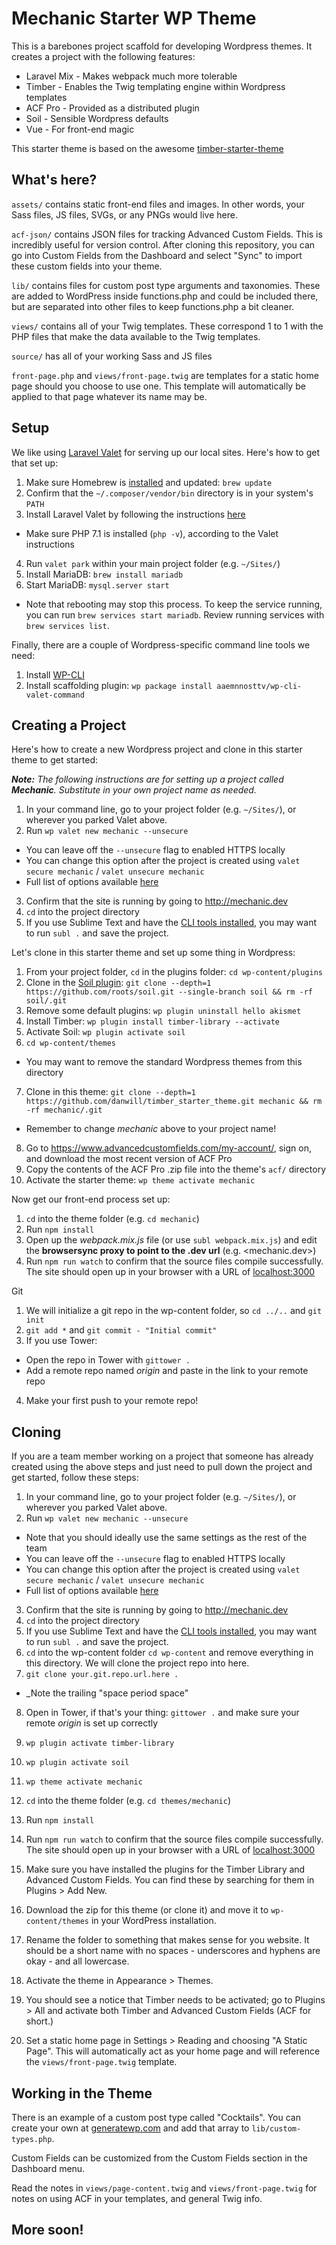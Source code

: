 # Mechanic Starter WP Theme

This is a barebones project scaffold for developing Wordpress themes. It creates a project with the following features:
* Laravel Mix - Makes webpack much more tolerable
* Timber - Enables the Twig templating engine within Wordpress templates
* ACF Pro - Provided as a distributed plugin
* Soil - Sensible Wordpress defaults
* Vue - For front-end magic

This starter theme is based on the awesome [timber-starter-theme](https://github.com/laras126/timber-starter-theme)


## What's here?

`assets/` contains static front-end files and images. In other words, your Sass files, JS files, SVGs, or any PNGs would live here.

`acf-json/` contains JSON files for tracking Advanced Custom Fields. This is incredibly useful for version control. After cloning this repository, you can go into Custom Fields from the Dashboard and select "Sync" to import these custom fields into your theme.

`lib/` contains files for custom post type arguments and taxonomies. These are added to WordPress inside functions.php and could be included there, but are separated into other files to keep functions.php a bit cleaner.

`views/` contains all of your Twig templates. These correspond 1 to 1 with the PHP files that make the data available to the Twig templates.

`source/` has all of your working Sass and JS files

`front-page.php` and `views/front-page.twig` are templates for a static home page should you choose to use one. This template will automatically be applied to that page whatever its name may be.

## Setup

We like using [Laravel Valet](https://laravel.com/docs/5.4/valet) for serving up our local sites. Here's how to get that set up:

1. Make sure Homebrew is [installed](https://brew.sh/) and updated: `brew update`
2. Confirm that the `~/.composer/vendor/bin` directory is in your system's `PATH`
3. Install Laravel Valet by following the instructions [here](https://laravel.com/docs/5.4/valet)
  * Make sure PHP 7.1 is installed (`php -v`), according to the Valet instructions
4. Run `valet park` within your main project folder (e.g. `~/Sites/`)
5. Install MariaDB: `brew install mariadb`
6. Start MariaDB: `mysql.server start`
  * Note that rebooting may stop this process. To keep the service running, you can run `brew services start mariadb`. Review running services with `brew services list`. 

Finally, there are a couple of Wordpress-specific command line tools we need:
1. Install [WP-CLI](http://wp-cli.org/)
2. Install scaffolding plugin: `wp package install aaemnnosttv/wp-cli-valet-command`

## Creating a Project

Here's how to create a new Wordpress project and clone in this starter theme to get started:

_**Note:** The following instructions are for setting up a project called **Mechanic**. Substitute in your own project name as needed._

1. In your command line, go to your project folder (e.g. `~/Sites/`), or wherever you parked Valet above.
2. Run `wp valet new mechanic --unsecure`
  * You can leave off the `--unsecure` flag to enabled HTTPS locally
  * You can change this option after the project is created using `valet secure mechanic` / `valet unsecure mechanic`
  * Full list of options available [here](https://github.com/aaemnnosttv/wp-cli-valet-command#wp-valet-new)
3. Confirm that the site is running by going to <http://mechanic.dev>
4. `cd` into the project directory
5. If you use Sublime Text and have the [CLI tools installed](https://www.sublimetext.com/docs/3/osx_command_line.html), you may want to run `subl .` and save the project.

Let's clone in this starter theme and set up some thing in Wordpress:

1. From your project folder, `cd` in the plugins folder: `cd wp-content/plugins`
2. Clone in the [Soil plugin](https://roots.io/plugins/soil/): `git clone --depth=1 https://github.com/roots/soil.git --single-branch soil && rm -rf soil/.git`
3. Remove some default plugins: `wp plugin uninstall hello akismet`
4. Install Timber: `wp plugin install timber-library --activate`
5. Activate Soil: `wp plugin activate soil`
6. `cd wp-content/themes`
  * You may want to remove the standard Wordpress themes from this directory
7. Clone in this theme: `git clone --depth=1 https://github.com/danwill/timber_starter_theme.git mechanic && rm -rf mechanic/.git`
  * Remember to change _mechanic_ above to your project name!
8. Go to <https://www.advancedcustomfields.com/my-account/>, sign on, and download the most recent version of ACF Pro
9. Copy the contents of the ACF Pro .zip file into the theme's `acf/` directory
10. Activate the starter theme: `wp theme activate mechanic`

Now get our front-end process set up:

1. `cd` into the theme folder (e.g. `cd mechanic`)
2. Run `npm install`
3. Open up the _webpack.mix.js_ file (or use `subl webpack.mix.js`) and edit the **browsersync proxy to point to the .dev url** (e.g. <mechanic.dev>)
4. Run `npm run watch` to confirm that the source files compile successfully. The site should open up in your browser with a URL of <localhost:3000>

Git

1. We will initialize a git repo in the wp-content folder, so `cd ../..` and `git init`
2. `git add *` and `git commit - "Initial commit"`
3. If you use Tower: 
  * Open the repo in Tower with `gittower .`
  * Add a remote repo named _origin_ and paste in the link to your remote repo
4. Make your first push to your remote repo!


## Cloning

If you are a team member working on a project that someone has already created using the above steps and just need to pull down the project and get started, follow these steps:

1. In your command line, go to your project folder (e.g. `~/Sites/`), or wherever you parked Valet above.
2. Run `wp valet new mechanic --unsecure`
  * Note that you should ideally use the same settings as the rest of the team
  * You can leave off the `--unsecure` flag to enabled HTTPS locally
  * You can change this option after the project is created using `valet secure mechanic` / `valet unsecure mechanic`
  * Full list of options available [here](https://github.com/aaemnnosttv/wp-cli-valet-command#wp-valet-new)
3. Confirm that the site is running by going to <http://mechanic.dev>
4. `cd` into the project directory
5. If you use Sublime Text and have the [CLI tools installed](https://www.sublimetext.com/docs/3/osx_command_line.html), you may want to run `subl .` and save the project.
6. `cd` into the wp-content folder `cd wp-content` and remove everything in this directory. We will clone the project repo into here.
7. `git clone your.git.repo.url.here . `
  * _Note the trailing "space period space"
8. Open in Tower, if that's your thing: `gittower .` and make sure your remote _origin_ is set up correctly
9. `wp plugin activate timber-library`
10. `wp plugin activate soil`
11. `wp theme activate mechanic`
12. `cd` into the theme folder (e.g. `cd themes/mechanic`)
13. Run `npm install`
14. Run `npm run watch` to confirm that the source files compile successfully. The site should open up in your browser with a URL of <localhost:3000>


1. Make sure you have installed the plugins for the Timber Library and Advanced Custom Fields. You can find these by searching for them in Plugins > Add New.
2. Download the zip for this theme (or clone it) and move it to `wp-content/themes` in your WordPress installation. 
3. Rename the folder to something that makes sense for you website. It should be a short name with no spaces - underscores and hyphens are okay - and all lowercase.
4. Activate the theme in Appearance >  Themes.
5. You should see a notice that Timber needs to be activated; go to Plugins > All and activate both Timber and Advanced Custom Fields (ACF for short.)
6. Set a static home page in Settings > Reading and choosing "A Static Page". This will automatically act as your home page and will reference the `views/front-page.twig` template.

## Working in the Theme

There is an example of a custom post type called "Cocktails". You can create your own at [generatewp.com](http://generatewp.com) and add that array to `lib/custom-types.php`.

Custom Fields can be customized from the Custom Fields section in the Dashboard menu. 

Read the notes in `views/page-content.twig` and `views/front-page.twig` for notes on using ACF in your templates, and general Twig info.

## More soon!
